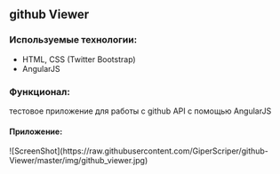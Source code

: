 <h2>github Viewer</h2>

<h3>Используемые технологии:</h3>
<ul>
	<li>HTML, CSS (Twitter Bootstrap)</li>
	<li>AngularJS</li>
</ul>

<h3>Функционал:</h3>
<p>тестовое приложение для работы с github API с помощью AngularJS</p>

<h4>Приложение:</h4>
![ScreenShot](https://raw.githubusercontent.com/GiperScriper/github-Viewer/master/img/github_viewer.jpg)
